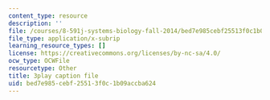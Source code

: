 ```yaml
---
content_type: resource
description: ''
file: /courses/8-591j-systems-biology-fall-2014/bed7e985cebf25513f0c1b09accba624_onL_UF4FLVM.srt
file_type: application/x-subrip
learning_resource_types: []
license: https://creativecommons.org/licenses/by-nc-sa/4.0/
ocw_type: OCWFile
resourcetype: Other
title: 3play caption file
uid: bed7e985-cebf-2551-3f0c-1b09accba624
---
```

